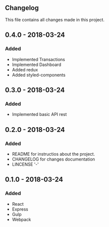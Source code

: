 ## Changelog
This file contains all changes made in this project.

## 0.4.0 - 2018-03-24
### Added
- Implemented Transactions
- Implemented Dashboard
- Added redux
- Added styled-components

## 0.3.0 - 2018-03-24
### Added
- Implemented basic API rest

## 0.2.0 - 2018-03-24
### Added
- README for instructios about the project.
- CHANGELOG for changes documentation
- LINCENSE '-'

## 0.1.0 - 2018-03-24
### Added
- React
- Express
- Gulp
- Webpack